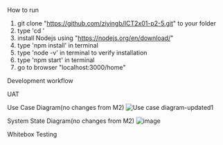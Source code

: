 How to run

1. git clone "https://github.com/ziyingb/ICT2x01-p2-5.git" to your folder
2. type 'cd <folder path>' 
3. install Nodejs using "https://nodejs.org/en/download/"
4. type 'npm install' in terminal 
5. type 'node -v' in terminal to verify installation
6. type 'npm start' in terminal
7. go to browser "localhost:3000/home"


Development workflow
 


UAT

Use Case Diagram(no changes from M2)
![Use case diagram-updated1](https://user-images.githubusercontent.com/48317019/144759755-eeb6380e-796c-42ed-9a21-eaacf6ce2091.png)

System State Diagram(no changes from M2)
![image](https://user-images.githubusercontent.com/48317019/144759765-a99d55cd-1e93-4b4e-86e5-e4fa5a5dfc2c.png)


Whitebox Testing
